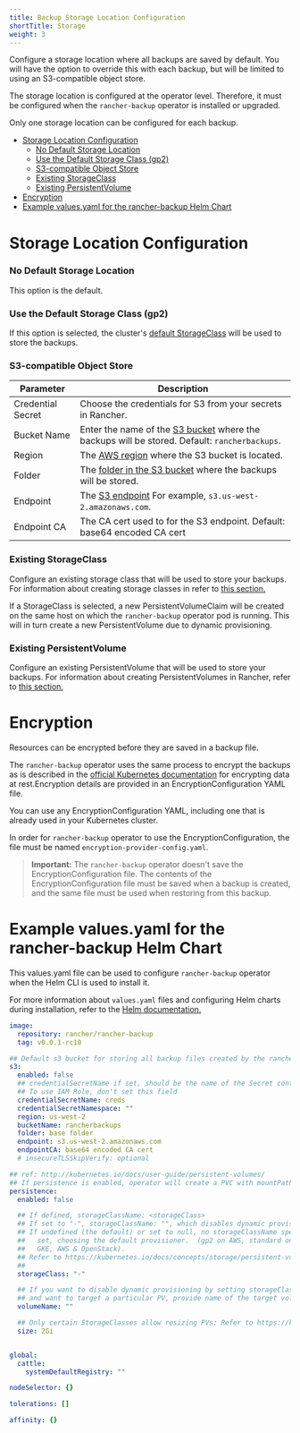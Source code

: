 ```yaml
---
title: Backup Storage Location Configuration
shortTitle: Storage
weight: 3
---
```


Configure a storage location where all backups are saved by default. You will have the option to override this with each backup, but will be limited to using an S3-compatible object store.

The storage location is configured at the operator level. Therefore, it must be configured when the `rancher-backup` operator is installed or upgraded.

Only one storage location can be configured for each backup.

- [Storage Location Configuration](#storage-location-configuration)
  - [No Default Storage Location](#no-default-storage-location)
  - [Use the Default Storage Class (gp2)](#use-the-default-storage-class-gp2)
  - [S3-compatible Object Store](#s3-compatible-object-store)
  - [Existing StorageClass](#existing-storageclass)
  - [Existing PersistentVolume](#existing-persistentvolume)
- [Encryption](#encryption)
- [Example values.yaml for the rancher-backup Helm Chart](#example-values-yaml-for-the-rancher-backup-helm-chart)

# Storage Location Configuration

### No Default Storage Location

This option is the default.

### Use the Default Storage Class (gp2)

If this option is selected, the cluster's [default StorageClass](https://kubernetes.io/docs/tasks/administer-cluster/change-default-storage-class/) will be used to store the backups.

### S3-compatible Object Store

| Parameter | Description |
| -------------- | -------------- |
| Credential Secret | Choose the credentials for S3 from your secrets in Rancher. |
| Bucket Name | Enter the name of the [S3 bucket](https://docs.aws.amazon.com/AmazonS3/latest/dev/UsingBucket.html) where the backups will be stored. Default: `rancherbackups`. |
| Region | The [AWS region](https://aws.amazon.com/about-aws/global-infrastructure/regions_az/) where the S3 bucket is located. |
| Folder | The [folder in the S3 bucket](https://docs.aws.amazon.com/AmazonS3/latest/user-guide/using-folders.html) where the backups will be stored. |
| Endpoint | The [S3 endpoint](https://docs.aws.amazon.com/general/latest/gr/s3.html) For example, `s3.us-west-2.amazonaws.com`. |
| Endpoint CA | The CA cert used to for the S3 endpoint. Default: base64 encoded CA cert |

### Existing StorageClass

Configure an existing storage class that will be used to store your backups. For information about creating storage classes in refer to [this section.]({{<baseurl>}}/rancher/v2.x/en/cluster-admin/volumes-and-storage/provisioning-new-storage/#1-add-a-storage-class-and-configure-it-to-use-your-storage-provider)

If a StorageClass is selected, a new PersistentVolumeClaim will be created on the same host on which the `rancher-backup` operator pod is running. This will in turn create a new PersistentVolume due to dynamic provisioning.

### Existing PersistentVolume

Configure an existing PersistentVolume that will be used to store your backups. For information about creating PersistentVolumes in Rancher, refer to [this section.]({{<baseurl>}}/rancher/v2.x/en/cluster-admin/volumes-and-storage/attaching-existing-storage/#2-add-a-persistent-volume-that-refers-to-the-persistent-storage)

# Encryption

Resources can be encrypted before they are saved in a backup file.

The `rancher-backup` operator uses the same process to encrypt the backups as is described in the [official Kubernetes documentation](https://kubernetes.io/docs/tasks/administer-cluster/encrypt-data/) for encrypting data at rest.Encryption details are provided in an EncryptionConfiguration YAML file.

You can use any EncryptionConfiguration YAML, including one that is already used in your Kubernetes cluster.

In order for `rancher-backup` operator to use the EncryptionConfiguration, the file must be named `encryption-provider-config.yaml`.

> **Important:** The `rancher-backup` operator doesn't save the EncryptionConfiguration file. The contents of the EncryptionConfiguration file must be saved when a backup is created, and the same file must be used when restoring from this backup.

# Example values.yaml for the rancher-backup Helm Chart


This values.yaml file can be used to configure `rancher-backup` operator when the Helm CLI is used to install it.

For more information about `values.yaml` files and configuring Helm charts during installation, refer to the [Helm documentation.](https://helm.sh/docs/intro/using_helm/#customizing-the-chart-before-installing)

```yaml
image:
  repository: rancher/rancher-backup
  tag: v0.0.1-rc10

## Default s3 bucket for storing all backup files created by the rancher-backup operator
s3:
  enabled: false
  ## credentialSecretName if set, should be the name of the Secret containing AWS credentials.
  ## To use IAM Role, don't set this field
  credentialSecretName: creds 
  credentialSecretNamespace: ""
  region: us-west-2
  bucketName: rancherbackups
  folder: base folder
  endpoint: s3.us-west-2.amazonaws.com
  endpointCA: base64 encoded CA cert
  # insecureTLSSkipVerify: optional

## ref: http://kubernetes.io/docs/user-guide/persistent-volumes/
## If persistence is enabled, operator will create a PVC with mountPath /var/lib/backups
persistence: 
  enabled: false

  ## If defined, storageClassName: <storageClass>
  ## If set to "-", storageClassName: "", which disables dynamic provisioning
  ## If undefined (the default) or set to null, no storageClassName spec is
  ##   set, choosing the default provisioner.  (gp2 on AWS, standard on
  ##   GKE, AWS & OpenStack). 
  ## Refer to https://kubernetes.io/docs/concepts/storage/persistent-volumes/#class-1
  ##
  storageClass: "-"

  ## If you want to disable dynamic provisioning by setting storageClass to "-" above, 
  ## and want to target a particular PV, provide name of the target volume 
  volumeName: ""

  ## Only certain StorageClasses allow resizing PVs; Refer to https://kubernetes.io/blog/2018/07/12/resizing-persistent-volumes-using-kubernetes/
  size: 2Gi


global:
  cattle:
    systemDefaultRegistry: ""

nodeSelector: {}

tolerations: []

affinity: {}
```